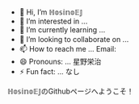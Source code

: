 - 👋 Hi, I’m ℍ𝕠𝕤𝕚𝕟𝕠𝔼𝕁
- 👀 I’m interested in ...
- 🌱 I’m currently learning ...
- 💞️ I’m looking to collaborate on ...　
- 📫 How to reach me ... Email:
- 😄 Pronouns: ... 星野栄治
- ⚡ Fun fact: ... なし

<!---
HosinoEJ/HosinoEJ is a ✨ special ✨ repository because its `README.md` (this file) appears on your GitHub profile.
You can click the Preview link to take a look at your changes.
--->
ℍ𝕠𝕤𝕚𝕟𝕠𝔼𝕁のGithubページへようこそ！